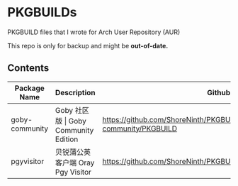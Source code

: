 # PKGBUILDs
PKGBUILD files that I wrote for Arch User Repository (AUR)

This repo is only for backup and might be **out-of-date.**

## Contents

|Package Name|Description|Github Page|AUR Page|
|--|--|--|--|
|goby-community|Goby 社区版 \| Goby Community Edition|https://github.com/ShoreNinth/PKGBUILDs/blob/main/goby-community/PKGBUILD|https://aur.archlinux.org/packages/goby-community|
|pgyvisitor|贝锐蒲公英客户端 Oray Pgy Visitor|https://github.com/ShoreNinth/PKGBUILDs/blob/main/pgyvisitor/PKGBUILD|https://aur.archlinux.org/packages/pgyvisitor|
